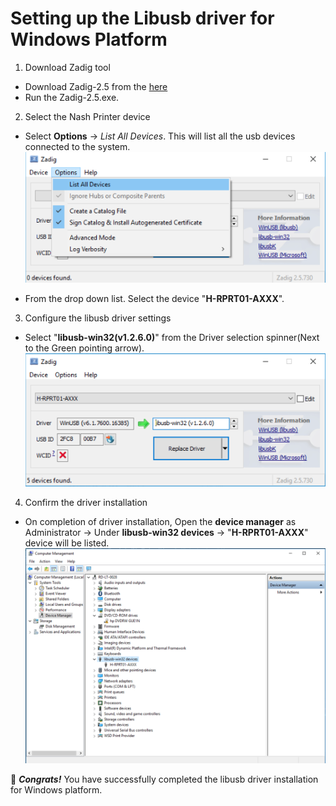 # Setting up the Libusb driver for Windows Platform

1. Download Zadig tool

- Download Zadig-2.5 from the [here](https://zadig.akeo.ie/)
- Run the Zadig-2.5.exe.

2. Select the Nash Printer device

- Select **Options** -> *List All Devices*. This will list all the usb devices connected to the system.
![Image - List all Usb devices](/data/list_devices.png)

- From the drop down list. Select the device "**H-RPRT01-AXXX**".

3. Configure the libusb driver settings

- Select "**libusb-win32(v1.2.6.0)**" from the Driver selection spinner(Next to the Green pointing arrow).
![Image - Driver selection](/data/driver_selection.png)

4. Confirm the driver installation

- On completion of driver installation, Open the **device manager** as Administrator -> Under **libusb-win32 devices** -> "**H-RPRT01-AXXX**" device will be listed.
![Image - Driver Confirmation](/data/driver_confirmation.png)

:clap: __*Congrats!*__ You have successfully completed the libusb driver installation for Windows platform.
